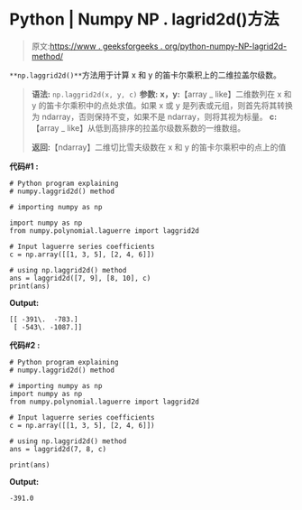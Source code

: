 # Python | Numpy NP . lagrid2d()方法

> 原文:[https://www . geeksforgeeks . org/python-numpy-NP-lagrid2d-method/](https://www.geeksforgeeks.org/python-numpy-np-laggrid2d-method/)

`**np.laggrid2d()**`方法用于计算 x 和 y 的笛卡尔乘积上的二维拉盖尔级数。

> **语法:** `np.laggrid2d(x, y, c)`
> **参数:**
> **x，y:**【array _ like】二维数列在 x 和 y 的笛卡尔乘积中的点处求值。如果 x 或 y 是列表或元组，则首先将其转换为 ndarray，否则保持不变，如果不是 ndarray，则将其视为标量。
> **c:**【array _ like】从低到高排序的拉盖尔级数系数的一维数组。
> 
> **返回:**【ndarray】二维切比雪夫级数在 x 和 y 的笛卡尔乘积中的点上的值

**代码#1 :**

```
# Python program explaining
# numpy.laggrid2d() method 

# importing numpy as np

import numpy as np 
from numpy.polynomial.laguerre import laggrid2d

# Input laguerre series coefficients
c = np.array([[1, 3, 5], [2, 4, 6]]) 

# using np.laggrid2d() method 
ans = laggrid2d([7, 9], [8, 10], c)
print(ans)
```

**Output:**

```
[[ -391\.  -783.]
 [ -543\. -1087.]]

```

**代码#2 :**

```
# Python program explaining
# numpy.laggrid2d() method 

# importing numpy as np 
import numpy as np 
from numpy.polynomial.laguerre import laggrid2d

# Input laguerre series coefficients
c = np.array([[1, 3, 5], [2, 4, 6]]) 

# using np.laggrid2d() method 
ans = laggrid2d(7, 8, c)

print(ans)
```

**Output:**

```
-391.0

```